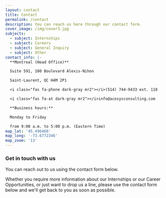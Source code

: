 ```yaml
---
layout: contact
title: Contact
permalink: /contact
description: You can reach us here through our contact form.
cover_image: /img/cover3.jpg
subjects:
  - subject: Internships
  - subject: Careers
  - subject: General Inquiry
  - subject: Other
contact_info: |-
  **Montreal (Head Office)**

  Suite 591, 100 Boulevard Alexis-Nihon

  Saint-Laurent, QC H4M 2P1

  <i class="fas fa-phone dark-gray mr2"></i>(514) 744-9433 ext. 118

  <i class="fas fa-at dark-gray mr2"></i>info@acosysconsulting.com

  **Business hours:**

  Monday to Friday

  from 9:00 a.m. to 5:00 p.m. (Eastern Time)
map_lat: '45.496466'
map_long: '-73.6772346'
map_zoom: '13'
---
```

### Get in touch with us

You can reach out to us using the contact form below.

Whether you require more information about our Internships or our Career Opportunities, or just want to drop us a line, please use the contact form below and we'll get back to you as soon as possible.
